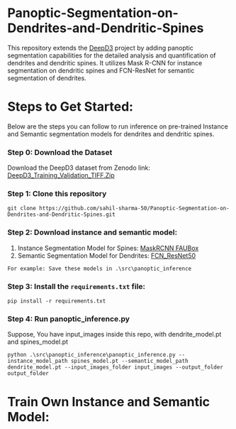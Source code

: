 # Panoptic-Segmentation-on-Dendrites-and-Dendritic-Spines
This repository extends the <a href="https://github.com/ankilab/DeepD3">DeepD3</a> project by adding panoptic segmentation capabilities for the detailed analysis and quantification of dendrites and dendritic spines. It utilizes Mask R-CNN for instance segmentation on dendritic spines and FCN-ResNet for semantic segmentation of dendrites.

# Steps to Get Started:
Below are the steps you can follow to run inference on pre-trained Instance and Semantic segmentation models for dendrites and dendritic spines.
### Step 0: Download the Dataset
Download the DeepD3 dataset from Zenodo link: <a href='https://zenodo.org/records/8428849/files/DeepD3_Training_Validation_TIFF.zip?download=1'>DeepD3_Training_Validation_TIFF.Zip</a> 
### Step 1: Clone this repository
```
git clone https://github.com/sahil-sharma-50/Panoptic-Segmentation-on-Dendrites-and-Dendritic-Spines.git
```
### Step 2: Download instance and semantic model:
<ol>
  <li>Instance Segmentation Model for Spines: <a href='https://faubox.rrze.uni-erlangen.de/getlink/fiEfTXy8DJhqCzCksmgiC6/spines_model.pt'>MaskRCNN FAUBox</a></li>
  <li>Semantic Segmentation Model for Dendrites: <a href='https://faubox.rrze.uni-erlangen.de/getlink/fi7iUL8cVWUsA5w9ZFLj2A/dendrite_model.pt'>FCN_ResNet50</a></li>
</ol>

`For example: Save these models in .\src\panoptic_inference`

### Step 3: Install the `requirements.txt` file:
```
pip install -r requirements.txt
```
### Step 4: Run panoptic_inference.py
Suppose, You have input_images inside this repo, with dendrite_model.pt and spines_model.pt
```
python .\src\panoptic_inference\panoptic_inference.py --instance_model_path spines_model.pt --semantic_model_path dendrite_model.pt --input_images_folder input_images --output_folder output_folder
```

# Train Own Instance and Semantic Model:

